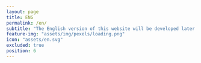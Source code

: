 ```yaml
---
layout: page
title: ENG
permalink: /en/
subtitle: "The English version of this website will be developed later. Thank you very much for the patience"
feature-img: "assets/img/pexels/loading.png"
icon: "assets/en.svg"
excluded: true
position: 6
---
```

